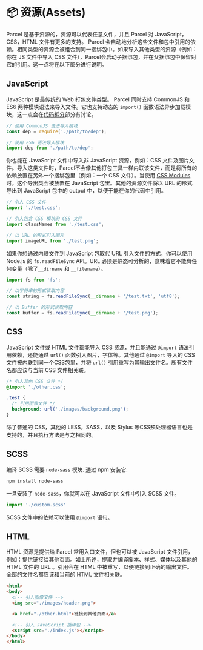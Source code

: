 # 📦 资源(Assets)

Parcel 是基于资源的，资源可以代表任意文件，并且 Parcel 对 JavaScript，CSS，HTML 文件有更多的支持。 Parcel 会自动地分析这些文件和包中引用的依赖。相同类型的资源会被组合到同一捆绑包中。如果导入其他类型的资源（例如：你在 JS 文件中导入 CSS 文件），Parcel会启动子捆绑包，并在父捆绑包中保留对它的引用。这一点将在以下部分进行说明。

## JavaScript

JavaScript 是最传统的 Web 打包文件类型。 Parcel 同时支持 CommonJS 和 ES6 两种模块语法来导入文件。它也支持动态的 `import()` 函数语法异步加载模块，这一点会在[代码拆分](code_splitting.html)部分有讨论。

```javascript
// 使用 CommonJS 语法导入模块
const dep = require('./path/to/dep');

// 使用 ES6 语法导入模块
import dep from './path/to/dep';
```

你也能在 JavaScript 文件中导入非 JavaScript 资源，例如：CSS 文件及图片文件。导入这类文件时，Parcel不会像其他打包工具一样内联该文件，而是将所有的依赖放置在另外一个捆绑包里（例如：一个 CSS 文件）。当使用 [CSS Modules](https://github.com/css-modules/css-modules) 时，这个导出类会被放置在 JavaScript 包里。其他的资源文件将以 URL 的形式导出到 JavaScript 包中的 output 中，以便于能在你的代码中引用。

```javascript
// 引入 CSS 文件
import './test.css';

// 引入包含 CSS 模块的 CSS 文件
import classNames from './test.css';

// 以 URL 的形式引入图片
import imageURL from './test.png';
```

如果你想通过内联文件到 JavaScript 包取代 URL 引入文件的方式，你可以使用 Node.js 的 `fs.readFileSync` API。URL 必须是静态可分析的，意味着它不能有任何变量（除了`__dirname` 和 `__filename`）。

```javascript
import fs from 'fs';

// 以字符串的形式读取内容
const string = fs.readFileSync(__dirname + '/test.txt', 'utf8');

// 以 Buffer 的形式读取内容
const buffer = fs.readFileSync(__dirname + '/test.png');
```

## CSS

JavaScript 文件或 HTML 文件都能导入 CSS 资源，并且能通过 `@import` 语法引用依赖，还能通过 `url()` 函数引入图片，字体等。其他通过 `@import` 导入的 CSS 文件被内联到同一个CSS包里，并将 `url()` 引用重写为其输出文件名。所有文件名都应该与当前 CSS 文件相关联。

```css
/* 引入其他 CSS 文件 */
@import './other.css';

.test {
  /* 引用图像文件 */
  background: url('./images/background.png');
}
```

除了普通的 CSS，其他的 LESS，SASS，以及 Stylus 等CSS预处理器语言也是支持的，并且执行方法是与之相同的。

## SCSS
编译 SCSS 需要 `node-sass` 模块. 通过 npm 安装它:
```bash
npm install node-sass
```
一旦安装了 `node-sass`，你就可以在 JavaScript 文件中引入 SCSS 文件。
```javascript
import './custom.scss'
```
SCSS 文件中的依赖可以使用 `@import` 语句。

## HTML

HTML 资源是提供给 Parcel 常用入口文件，但也可以被 JavaScript 文件引用，例如：提供链接给其他页面。如上所述，提取并编译脚本、样式、媒体以及其他的 HTML 文件的 URL 。引用会在 HTML 中被重写，以便链接到正确的输出文件。全部的文件名都应该和当前的 HTML 文件相关联。

```html
<html>
<body>
  <!-- 引入图像文件 -->
  <img src="./images/header.png">

  <a href="./other.html">链接到其他页面</a>

  <!-- 引入 JavaScript 捆绑包 -->
  <script src="./index.js"></script>
</body>
</html>
```
